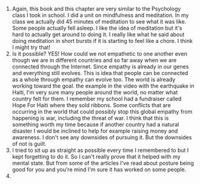 1. Again, this book and this chapter are very similar to the Psychology
class I took in school. I did a unit on mindfulness and meditation.
In my class we actually did 45 minutes of meditation to see what it was like.
Some people actually fell asleep. I like the idea of meditation but it's hard
to actually get around to doing it. I really like what he said about doing
meditation in short bursts if it is starting to feel like a chore. I think
I might try that!
2. Is it possible? YES! How could we not empathetic to one another even though
we are in different countries and so far away when we are connected
through the Internet. Since empathy is already in our genes and everything
still evolves. This is idea that people can be connected as a whole through
empathy can evolve too. The world is already working toward the goal.
the example in the video with the earthquake in Haiti, I'm very sure many
people around the world, no matter what country felt for them. I remember
my school had a fundraiser called Hope For Haiti where they sold ribbons.
Some conflicts that are occurring in the world that could possibly stop
this global empathy from happening is war, including the threat of war. I
think that this is something worth my time because if another country had
a natural disaster I would be inclined to help for example raising money and
awareness. I don't see any downsides of pursuing it. But the downsides of
not is guilt.
3. I tried to sit up as straight as possible every time I remembered to but
I kept forgetting to do it. So I can't really prove that it helped with
my mental state. But from some of the articles I've read about posture being
good for you and you're mind I'm sure it has worked on some people.
4.
